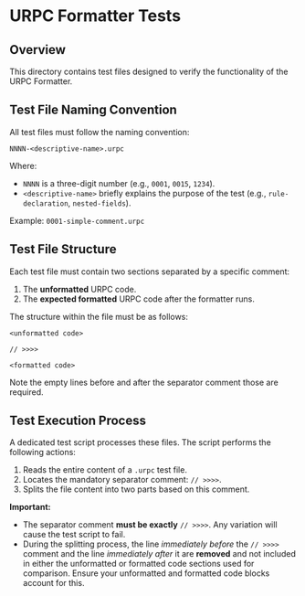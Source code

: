 # URPC Formatter Tests

## Overview

This directory contains test files designed to verify the functionality of the
URPC Formatter.

## Test File Naming Convention

All test files must follow the naming convention:

`NNNN-<descriptive-name>.urpc`

Where:

- `NNNN` is a three-digit number (e.g., `0001`, `0015`, `1234`).
- `<descriptive-name>` briefly explains the purpose of the test (e.g.,
  `rule-declaration`, `nested-fields`).

Example: `0001-simple-comment.urpc`

## Test File Structure

Each test file must contain two sections separated by a specific comment:

1. The **unformatted** URPC code.
2. The **expected formatted** URPC code after the formatter runs.

The structure within the file must be as follows:

```urpc
<unformatted code>

// >>>>

<formatted code>
```

Note the empty lines before and after the separator comment those are required.

## Test Execution Process

A dedicated test script processes these files. The script performs the following
actions:

1. Reads the entire content of a `.urpc` test file.
2. Locates the mandatory separator comment: `// >>>>`.
3. Splits the file content into two parts based on this comment.

**Important:**

- The separator comment **must be exactly** `// >>>>`. Any variation will cause
  the test script to fail.
- During the splitting process, the line _immediately before_ the `// >>>>`
  comment and the line _immediately after_ it are **removed** and not included
  in either the unformatted or formatted code sections used for comparison.
  Ensure your unformatted and formatted code blocks account for this.

